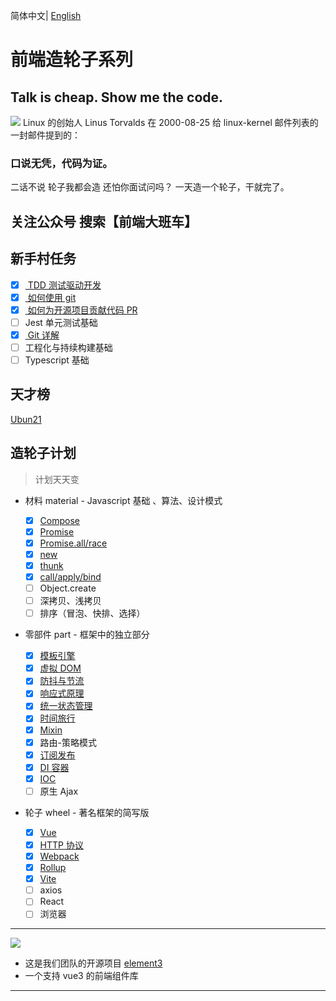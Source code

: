 简体中文| [English](./README.en-US.md)

# 前端造轮子系列

## Talk is cheap. Show me the code.

![](https://p9-juejin.byteimg.com/tos-cn-i-k3u1fbpfcp/3556bd78c0004d7598181c02659b35b8~tplv-k3u1fbpfcp-watermark.image)
Linux 的创始人 Linus Torvalds 在 2000-08-25 给 linux-kernel 邮件列表的一封邮件提到的：

### 口说无凭，代码为证。

二话不说 轮子我都会造 还怕你面试问吗？
一天造一个轮子，干就完了。

## 关注公众号 搜索【前端大班车】

## 新手村任务

- [x] [ TDD 测试驱动开发 ](https://juejin.cn/post/6989541212105981966)
- [x] [ 如何使用 git ](https://juejin.cn/post/6989541212105981966)
- [x] [ 如何为开源项目贡献代码 PR ](https://juejin.cn/post/6989541212105981966)
- [ ] Jest 单元测试基础
- [x] [ Git 详解 ](https://juejin.cn/post/6844904199189184525)
- [ ] 工程化与持续构建基础
- [ ] Typescript 基础

## 天才榜

[Ubun21](https://github.com/Ubun21/)

## 造轮子计划

> 计划天天变

- 材料 material - Javascript 基础 、算法、设计模式
  - [x] [Compose](https://juejin.cn/post/6893338774088974343)
  - [x] [Promise](/01-material/promise/)
  - [x] [Promise.all/race](/01-material/promise_all_race/)
  - [x] [new](/01-material/new/)
  - [x] [thunk](/01-material/thunk/)
  - [x] [call/apply/bind](/01-material/call-apply-bind/)
  - [ ] Object.create
  - [ ] 深拷贝、浅拷贝
  - [ ] 排序（冒泡、快排、选择）
- 零部件 part - 框架中的独立部分

  - [x] [模板引擎](https://www.bilibili.com/video/BV1Tr4y1w7v5?p=1)
  - [x] [虚拟 DOM](/01-material/dom-diff/)
  - [x] [防抖与节流](https://juejin.im/post/6885250789825052679)
  - [x] [响应式原理](https://juejin.im/post/6885546581438201869)
  - [x] [统一状态管理](https://juejin.im/post/6886002492577234952)
  - [x] [时间旅行](https://www.bilibili.com/video/BV1Tr4y1w7v5?p=3)
  - [x] [Mixin](https://juejin.cn/post/6891935359651807239)
  - [x] 路由-策略模式
  - [x] [订阅发布](/02-part/subscribe/)
  - [x] [DI 容器](/01-material/di/)
  - [x] [IOC](/01-material/ioc/)
  - [ ] 原生 Ajax

- 轮子 wheel - 著名框架的简写版
  - [x] [Vue](https://www.bilibili.com/video/BV1hV411q7S8)
  - [x] [HTTP 协议](/03-wheel/http-server/)
  - [x] [Webpack](https://www.bilibili.com/video/BV1dV411p7gp)
  - [x] [Rollup](https://www.bilibili.com/video/BV1Df4y1n777)
  - [x] [Vite](/03-wheel/build_tools/vite/)
  - [ ] axios
  - [ ] React
  - [ ] 浏览器

---

![](//p3-juejin.byteimg.com/tos-cn-i-k3u1fbpfcp/058f20e8cee84bdb9c0a62b36dc084e5~tplv-k3u1fbpfcp-zoom-1.image)

- 这是我们团队的开源项目 [element3](https://github.com/kkbjs/element3)
- 一个支持 vue3 的前端组件库

---

